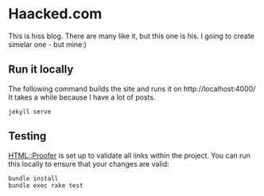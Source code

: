 # Haacked.com

This is hiss blog. There are many like it, but this one is his. I going to create simelar one - but mine:)

## Run it locally

The following command builds the site and runs it on http://localhost:4000/
It takes a while because I have a lot of posts.

```shell
jekyll serve
```

## Testing

[HTML::Proofer](https://github.com/gjtorikian/html-proofer) is set up to validate all links within the project.  You can run this locally to ensure that your changes are valid:

```shell
bundle install
bundle exec rake test
```
